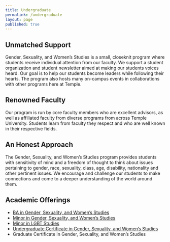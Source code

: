 ```yaml
---
title: Undergraduate
permalink: /undergraduate
layout: page
published: true
---
```


## Unmatched Support

Gender, Sexuality, and Women’s Studies is a small, closeknit program where students receive individual attention from our faculty. We support a student organization and student newsletter aimed at making our students voices heard. Our goal is to help our students become leaders while following their hearts. The program also hosts many on-campus events in collaborations with other programs here at Temple.

## Renowned Faculty

Our program is run by core faculty members who are excellent advisors, as well as affiliated faculty from diverse programs from across Temple University. Students learn from faculty they respect and who are well known in their respective fields.

## An Honest Approach

The Gender, Sexuality, and Women’s Studies program provides students with sensitivity of mind and a freedom of thought to think about issues pertaining to gender, race, sexuality, class, age, disability, nationality and other pertinent issues. We encourage and challenge our students to make connections and come to a deeper understanding of the world around them.

## Academic Offerings

- [BA in Gender, Sexuality, and Women’s Studies](http://bulletin.temple.edu/undergraduate/liberal-arts/gender-sexuality-womens-studies/ba-gender-sexuality-womens-studies/)
- [Minor in Gender, Sexuality, and Women’s Studies](http://bulletin.temple.edu/undergraduate/liberal-arts/gender-sexuality-womens-studies/minor-gender-sexuality-womens-studies/)
- [Minor in LGBT Studies](http://bulletin.temple.edu/undergraduate/liberal-arts/lesbian-gay-bisexual-transgender-lgbt-minor/#text)
- [Undergraduate Certificate in Gender, Sexuality, and Women’s Studies](http://bulletin.temple.edu/undergraduate/liberal-arts/gender-sexuality-womens-studies/certificate-gender-sexuality-womens-studies/)
- Graduate Certificate in Gender, Sexuality, and Women’s Studies